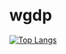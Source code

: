 # wgdp

[![Top Langs](https://github-readme-stats.vercel.app/api/top-langs/?username=wgdp&layout=compact&theme=onedark)](https://github.com/anuraghazra/github-readme-stats)

